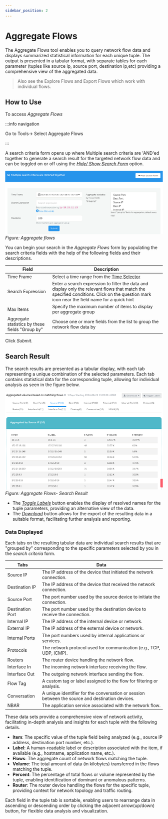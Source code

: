 ```yaml
---
sidebar_position: 2
---
```


# Aggregate Flows


The Aggregate Flows tool enables you to query network flow data and displays summarized statistical information for each unique tuple. The output is presented in a tabular format, with separate tables for each parameter (tuples like source ip, source port, destination ip,etc) providing a comprehensive view of the aggregated data.

> Also see the Explore Flows and Export Flows which work with individual flows.

## How to Use

To access *Aggregate Flows*

:::info navigation

Go to Tools-> Select Aggregate Flows

:::

A search criteria form opens up where Multiple search criteria are 'AND'ed together to generate a search result for the targeted network flow data and can be toggled on or off using the [*Hide/ Show Search Form*](/docs/ug/ui/elements#hide-show-search-form) option.

![](images/aggregateflows.png)  
*Figure: Aggregate flows*

You can begin your search in the *Aggregate Flows* form by populating the search criteria fields with the help of the following fields and their descriptions.

| Field                                             | Description                                                  |
|---------------------------------------------------|--------------------------------------------------------------|
| Time Frame                                        | Select a time range from the [Time Selector](/docs/ug/ui/elements#time-selector)                                                                                            |
| Search Expression                                 | Enter a search expression to filter the data and display only the relevant flows that match the specified conditions. Click on the question mark icon near the field name for a quick hint                                                                                                         |
| Max Items                                         | Specify the maximum number of items to display per aggregate group                                                                                                              |
| Aggregate statistics by these fields "Group by"   | Choose one or more fields from the list to group the network flow data by                                                                                                       |

Click *Submit*.

## Search Result

The search results are presented as a tabular display, with each tab representing a unique combination of the selected parameters. Each tab contains statistical data for the corresponding tuple, allowing for individual analysis as seen in the figure below.

![](images/aggregateflows_searchresult.png)
*Figure: Aggregate Flows- Search Result*

- The [*Toggle Labels*](/docs/ug/ui/elements#toggle-labels) button enables the display of resolved names for the tuple parameters, providing an alternative view of the data. 
- The [*Download*](/docs/ug/ui/elements#download-button) button allows for the export of the resulting data in a suitable format, facilitating further analysis and reporting.

### Data Displayed

Each tabs on the resulting tabular data are individual search results that are "grouped by" corresponding to the specific parameters selected by you in the *search criteria* form. 

| Tabs                      | Data                                                                                 |
|---------------------------|--------------------------------------------------------------------------------------|
| Source IP 				| The IP address of the device that initiated the network connection.                  |
| Destination IP            | The IP address of the device that received the network connection.                   |
| Source Port               | The port number used by the source device to initiate the connection.                |
| Destination Port          | The port number used by the destination device to receive the connection.            |
| Internal IP               | The IP address of the internal device or network.                                    |
| External IP 				| The IP address of the external device or network.                                    |
| Internal Ports            | The port numbers used by internal applications or services.                          |
| Protocols 			    | The network protocol used for communication (e.g., TCP, UDP, ICMP).                  |
| Routers 					| The router device handling the network flow.                                         |
| Interface In 				| The incoming network interface receiving the flow.                                   |
| Interface Out 			| The outgoing network interface sending the flow.                                     |
| Flow Tag  				| A custom tag or label assigned to the flow for filtering or analysis.                |
| Conversation              | A unique identifier for the conversation or session between the source and destination devices.                                                                                               |
| NBAR                      | The application service associated with the network flow.                            |

These data sets provide a comprehensive view of network activity, facilitating in-depth analysis and insights for each tuple with the following details.
- **Item**: The specific value of the tuple field being analyzed (e.g., source IP address, destination port number, etc.).
- **Label**: A human-readable label or description associated with the item, if available (e.g., hostname, application name, etc.).
- **Flows**: The aggregate count of network flows matching the tuple.
- **Volume**: The total amount of data (in kilobytes) transferred in the flows matching the tuple.
- **Percent**: The percentage of total flows or volume represented by the tuple, enabling identification of dominant or anomalous patterns.
- **Router**: The router device handling the flows for the specific tuple, providing context for network topology and traffic routing.

Each field in the tuple tab is sortable, enabling users to rearrange data in ascending or descending order by clicking the adjacent arrow(up/down) button, for flexible data analysis and visualization.